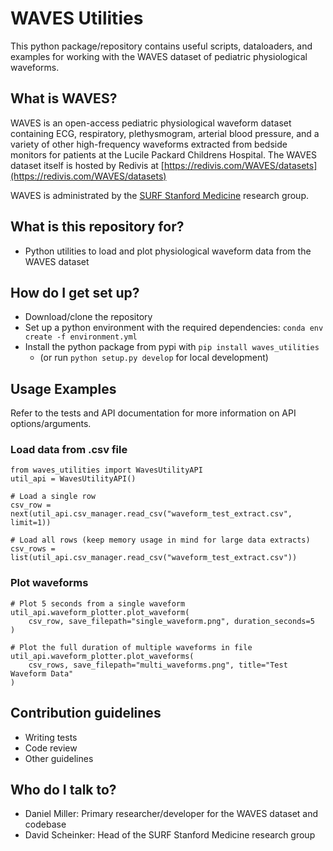 # WAVES Utilities #

This python package/repository contains useful scripts, dataloaders, and examples for
working with the WAVES dataset of pediatric physiological waveforms.

## What is WAVES? ###

WAVES is an open-access pediatric physiological waveform dataset containing ECG, 
respiratory, plethysmogram, arterial blood pressure, and a variety of other 
high-frequency waveforms extracted from bedside monitors for patients at the Lucile 
Packard Childrens Hospital. The WAVES dataset itself is hosted by Redivis at 
[https://redivis.com/WAVES/datasets](https://redivis.com/WAVES/datasets)

WAVES is administrated by the 
[SURF Stanford Medicine](https://surf.stanford.edu/)
research group.

## What is this repository for? ###

* Python utilities to load and plot physiological waveform data from the WAVES dataset

## How do I get set up? ###
* Download/clone the repository
* Set up a python environment with the required dependencies: `conda env create -f environment.yml`
* Install the python package from pypi with `pip install waves_utilities`
    * (or run `python setup.py develop` for local development)


## Usage Examples

Refer to the tests and API documentation for more information on API options/arguments.

### Load data from .csv file
    from waves_utilities import WavesUtilityAPI
    util_api = WavesUtilityAPI()

    # Load a single row
    csv_row = next(util_api.csv_manager.read_csv("waveform_test_extract.csv", limit=1))

    # Load all rows (keep memory usage in mind for large data extracts)
    csv_rows = list(util_api.csv_manager.read_csv("waveform_test_extract.csv"))

### Plot waveforms
    # Plot 5 seconds from a single waveform
    util_api.waveform_plotter.plot_waveform(
        csv_row, save_filepath="single_waveform.png", duration_seconds=5
    )

    # Plot the full duration of multiple waveforms in file
    util_api.waveform_plotter.plot_waveforms(
        csv_rows, save_filepath="multi_waveforms.png", title="Test Waveform Data"
    )

## Contribution guidelines ###

* Writing tests
* Code review
* Other guidelines

## Who do I talk to? ###

* Daniel Miller: Primary researcher/developer for the WAVES dataset and codebase
* David Scheinker: Head of the SURF Stanford Medicine research group
